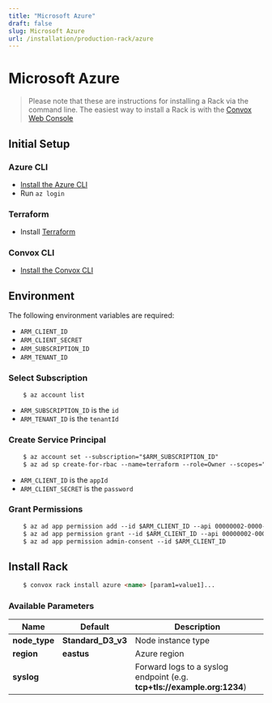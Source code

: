 ```yaml
---
title: "Microsoft Azure"
draft: false
slug: Microsoft Azure
url: /installation/production-rack/azure
---
```

# Microsoft Azure
> Please note that these are instructions for installing a Rack via the command line. The easiest way to install a Rack is with the [Convox Web Console](https://console.convox.com)

## Initial Setup

### Azure CLI

- [Install the Azure CLI](https://docs.microsoft.com/en-us/cli/azure/install-azure-cli?view=azure-cli-latest)
- Run `az login`

### Terraform

- Install [Terraform](https://learn.hashicorp.com/terraform/getting-started/install.html)

### Convox CLI

- [Install the Convox CLI](/installation/cli)

## Environment

The following environment variables are required:

- `ARM_CLIENT_ID`
- `ARM_CLIENT_SECRET`
- `ARM_SUBSCRIPTION_ID`
- `ARM_TENANT_ID`

### Select Subscription
```html
    $ az account list
```
- `ARM_SUBSCRIPTION_ID` is the `id`
- `ARM_TENANT_ID` is the `tenantId`

### Create Service Principal
```html
    $ az account set --subscription="$ARM_SUBSCRIPTION_ID"
    $ az ad sp create-for-rbac --name=terraform --role=Owner --scopes="/subscriptions/$ARM_SUBSCRIPTION_ID"
```
- `ARM_CLIENT_ID` is the `appId`
- `ARM_CLIENT_SECRET` is the `password`

### Grant Permissions
```html
    $ az ad app permission add --id $ARM_CLIENT_ID --api 00000002-0000-0000-c000-000000000000 --api-permissions 311a71cc-e848-46a1-bdf8-97ff7156d8e6=Scope 824c81eb-e3f8-4ee6-8f6d-de7f50d565b7=Role
    $ az ad app permission grant --id $ARM_CLIENT_ID --api 00000002-0000-0000-c000-000000000000 --consent-type AllPrincipals --scope User.Read
    $ az ad app permission admin-consent --id $ARM_CLIENT_ID 
```
## Install Rack
```html
    $ convox rack install azure <name> [param1=value1]...
```
### Available Parameters

| Name        | Default          | Description                                                             |
| ----------- | ---------------- | ----------------------------------------------------------------------- |
| **node_type** | **Standard_D3_v3** | Node instance type                                                      |
| **region**    | **eastus**         | Azure region                                                            |
| **syslog**    |                  | Forward logs to a syslog endpoint (e.g. **tcp+tls://example.org:1234**)   |

